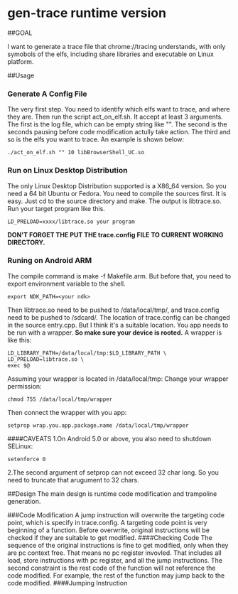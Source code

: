 gen-trace runtime version
=========

##GOAL

I want to generate a trace file that chrome://tracing understands, with only symobols of the elfs,
including share libraries and executable on Linux platform.

##Usage

### Generate A Config File
The very first step. You need to identify which elfs want to trace, and where they are.
Then run the script act_on_elf.sh. It accept at least 3 arguments. The first is the log file,
which can be empty string like "". The second is the seconds pausing before code modification
actully take action. The third and so is the elfs you want to trace. An example is shown below:
```
./act_on_elf.sh "" 10 libBrowserShell_UC.so
```

### Run on Linux Desktop Distribution
The only Linux Desktop Distribution supported is a X86_64 version. So you need a 64 bit Ubuntu or Fedora.
You need to compile the sources first. It is easy. Just cd to the source directory and make. The output is
libtrace.so.
Run your target program like this.
```
LD_PRELOAD=xxxx/libtrace.so your program
```
**DON'T FORGET THE PUT THE trace.config FILE TO CURRENT WORKING DIRECTORY.**

### Runing on Android ARM
The compile command is make -f Makefile.arm. But before that, you need to export
environment variable to the shell.
```
export NDK_PATH=<your ndk>
```

Then libtrace.so need to be pushed to /data/local/tmp/, and trace.config need to be
pushed to /sdcard/. The location of trace.config can be changed in the source entry.cpp.
But I think it's a suitable location.
You app needs to be run with a wrapper. **So make sure your device is rooted.**
A wrapper is like this:
```
LD_LIBRARY_PATH=/data/local/tmp:$LD_LIBRARY_PATH \
LD_PRELOAD=libtrace.so \
exec $@
```
Assuming your wrapper is located in /data/local/tmp:
Change your wrapper permission:
```
chmod 755 /data/local/tmp/wrapper
```
Then connect the wrapper with you app:
```
setprop wrap.you.app.package.name /data/local/tmp/wrapper
```
####CAVEATS
1.On Android 5.0 or above, you also need to shutdown SELinux:
```
setenforce 0
```
2.The second argument of setprop can not exceed 32 char long. So you need to truncate that arugument to 32 chars.

##Design
The main design is runtime code modification and trampoline generation.

###Code Modification
A jump instruction will overwrite the targeting code point, which is specify in trace.config. A targeting
code point is very beginning of a function. Before overwrite, original instructions will be checked if they
are suitable to get modified.
####Checking Code
The sequence of the original instructions is fine to get modified, only when they are pc context free. That
means no pc register invovled. That includes all load, store instructions with pc register, and all the jump instructions.
The second constraint is the rest code of the function will not reference the
code modified. For example, the rest of the function may jump back to the code modified.
####Jumping Instruction



